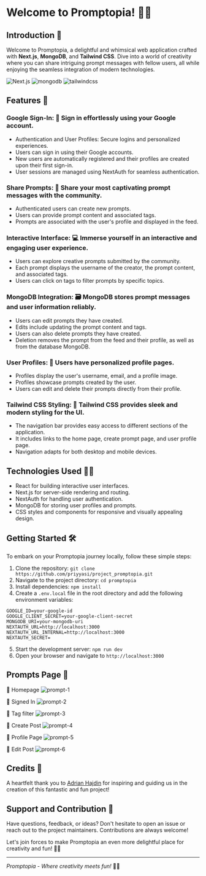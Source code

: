 # Welcome to Promptopia! 🎉✨

## Introduction 🚀

Welcome to Promptopia, a delightful and whimsical web application crafted with **Next.js**, **MongoDB**, and **Tailwind CSS**. Dive into a world of creativity where you can share intriguing prompt messages with fellow users, all while enjoying the seamless integration of modern technologies.

  <div>
    <img src="https://img.shields.io/badge/-Next_JS-black?style=for-the-badge&logoColor=white&logo=nextdotjs&color=000" alt="Next.js" />
    <img src="https://img.shields.io/badge/-Mongodb-black?style=for-the-badge&logoColor=white&logo=mongodb&color=47A248" alt="mongodb" />
    <img src="https://img.shields.io/badge/-Tailwind_CSS-black?style=for-the-badge&logoColor=white&logo=tailwindcss&color=06B6D4" alt="tailwindcss" />
  </div>

## Features 🌟

### **Google Sign-In:** 📝 Sign in effortlessly using your Google account.
- Authentication and User Profiles: Secure logins and personalized experiences.
- Users can sign in using their Google accounts.
- New users are automatically registered and their profiles are created upon their first sign-in.
- User sessions are managed using NextAuth for seamless authentication.

### **Share Prompts:** 📣 Share your most captivating prompt messages with the community.
- Authenticated users can create new prompts.
- Users can provide prompt content and associated tags.
- Prompts are associated with the user's profile and displayed in the feed.

### **Interactive Interface:** 💻 Immerse yourself in an interactive and engaging user experience.
- Users can explore creative prompts submitted by the community.
- Each prompt displays the username of the creator, the prompt content, and associated tags.
- Users can click on tags to filter prompts by specific topics.

### **MongoDB Integration:** 🗃️ MongoDB stores prompt messages and user information reliably.
- Users can edit prompts they have created.
- Edits include updating the prompt content and tags.
- Users can also delete prompts they have created.
- Deletion removes the prompt from the feed and their profile, as well as from the database MongoDB.

### **User Profiles:** 👥 Users have personalized profile pages.
- Profiles display the user's username, email, and a profile image.
- Profiles showcase prompts created by the user.
- Users can edit and delete their prompts directly from their profile.

### **Tailwind CSS Styling:** 🎨 Tailwind CSS provides sleek and modern styling for the UI.
- The navigation bar provides easy access to different sections of the application.
- It includes links to the home page, create prompt page, and user profile page.
- Navigation adapts for both desktop and mobile devices.

## Technologies Used 👩‍💻
- React for building interactive user interfaces.
- Next.js for server-side rendering and routing.
- NextAuth for handling user authentication.
- MongoDB for storing user profiles and prompts.
- CSS styles and components for responsive and visually appealing design.

## Getting Started 🛠️

To embark on your Promptopia journey locally, follow these simple steps:

1. Clone the repository: `git clone https://github.com/priyyasi/project_promptopia.git`
2. Navigate to the project directory: `cd promptopia`
3. Install dependencies: `npm install`
4. Create a `.env.local` file in the root directory and add the following environment variables:

```plaintext
GOOGLE_ID=your-google-id
GOOGLE_CLIENT_SECRET=your-google-client-secret
MONGODB_URI=your-mongodb-uri
NEXTAUTH_URL=http://localhost:3000
NEXTAUTH_URL_INTERNAL=http://localhost:3000
NEXTAUTH_SECRET=
```

5. Start the development server: `npm run dev`
6. Open your browser and navigate to `http://localhost:3000`

## Prompts Page 📑


🔹 Homepage
![prompt-1](https://github.com/priyyasi/project_promptopia/assets/67642788/94992908-c0fb-459b-acff-1aa7178b5751)


🔹 Signed In
![prompt-2](https://github.com/priyyasi/project_promptopia/assets/67642788/0b1cf4e0-8acd-40f3-9f0a-7631b4c61554)


🔹 Tag filter
![prompt-3](https://github.com/priyyasi/project_promptopia/assets/67642788/d6ebc627-7873-42cc-8f29-30124b7d9505)


🔹 Create Post
![prompt-4](https://github.com/priyyasi/project_promptopia/assets/67642788/ffd123b4-9111-4e0d-aac8-a481ae46b379)


🔹 Profile Page
![prompt-5](https://github.com/priyyasi/project_promptopia/assets/67642788/cbc403a6-31e6-4175-b203-e694a1512a20)


🔹 Edit Post
![prompt-6](https://github.com/priyyasi/project_promptopia/assets/67642788/6ec15f10-3ad5-4d8a-bbe6-65887a93cb7e)


## Credits 🙌

A heartfelt thank you to [Adrian Hajdin](https://github.com/adrianhajdin) for inspiring and guiding us in the creation of this fantastic and fun project!

## Support and Contribution 🤝

Have questions, feedback, or ideas? Don't hesitate to open an issue or reach out to the project maintainers. Contributions are always welcome!

Let's join forces to make Promptopia an even more delightful place for creativity and fun! 🌈🎨

---

*Promptopia - Where creativity meets fun!* 🌟🎈
